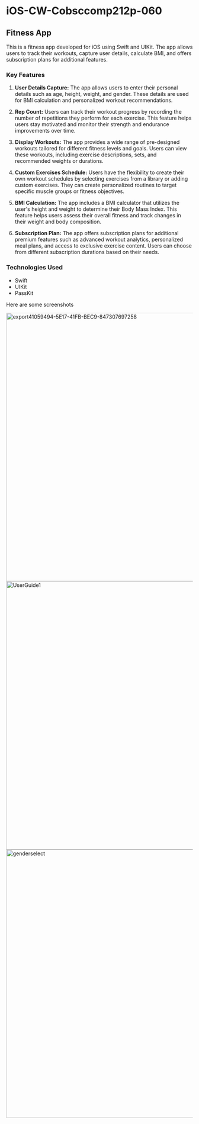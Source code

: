 # iOS-CW-Cobsccomp212p-060

## Fitness App

This is a fitness app developed for iOS using Swift and UIKit. The app allows users to track their workouts, capture user details, calculate BMI, and offers subscription plans for additional features. 

### Key Features

1. **User Details Capture:** The app allows users to enter their personal details such as age, height, weight, and gender. These details are used for BMI calculation and personalized workout recommendations.

2. **Rep Count:** Users can track their workout progress by recording the number of repetitions they perform for each exercise. This feature helps users stay motivated and monitor their strength and endurance improvements over time.

3. **Display Workouts:** The app provides a wide range of pre-designed workouts tailored for different fitness levels and goals. Users can view these workouts, including exercise descriptions, sets, and recommended weights or durations.

4. **Custom Exercises Schedule:** Users have the flexibility to create their own workout schedules by selecting exercises from a library or adding custom exercises. They can create personalized routines to target specific muscle groups or fitness objectives.

5. **BMI Calculation:** The app includes a BMI calculator that utilizes the user's height and weight to determine their Body Mass Index. This feature helps users assess their overall fitness and track changes in their weight and body composition.

6. **Subscription Plan:** The app offers subscription plans for additional premium features such as advanced workout analytics, personalized meal plans, and access to exclusive exercise content. Users can choose from different subscription durations based on their needs.

### Technologies Used

- Swift
- UIKit
- PassKit

Here are some screenshots

<img width="725" alt="export41059494-5E17-41FB-BEC9-847307697258" src="https://github.com/IsiniBandara/iOS-CW-Cobsccomp212p-060/assets/67850663/260ece8a-eb18-4cf7-a4e9-1512b053c56e">
<img width="725" alt="UserGuide1" src="https://github.com/IsiniBandara/iOS-CW-Cobsccomp212p-060/assets/67850663/6a9d375a-8f97-4180-a0a4-7a88bac92dc9">
<img width="725" alt="genderselect" src="https://github.com/IsiniBandara/iOS-CW-Cobsccomp212p-060/assets/67850663/6d62c145-41af-46f1-b253-274ba947817f">
